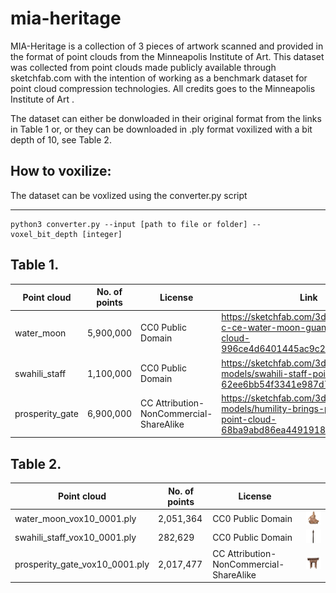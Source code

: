 # mia-heritage
MIA-Heritage is a collection of 3 pieces of artwork scanned and provided in the format of point clouds from the Minneapolis Institute of Art. This dataset was collected from point clouds made publicly available through sketchfab.com with the intention of working as a benchmark dataset for point cloud compression technologies.  All credits goes to the Minneapolis Institute of Art . 

The dataset can either be donwloaded in their original format from the links in Table 1 or, or they can be downloaded in .ply format voxilized with a bit depth of 10, see Table 2.

## How to voxilize:

The dataset can be voxlized using the converter.py script

---
```
python3 converter.py --input [path to file or folder] --voxel_bit_depth [integer]
```

## Table 1.

|  Point cloud | No. of points  | License  | Link  |
|---|---|---|---|
| water_moon  | 5,900,000  | CC0 Public Domain  | https://sketchfab.com/3d-models/12th-c-ce-water-moon-guanyin-point-cloud-996ce4d6401445ac9c26f927770df851  | 
| swahili_staff  | 1,100,000  | CC0 Public Domain  | https://sketchfab.com/3d-models/swahili-staff-point-cloud-62ee6bb54f3341e987d70c733ea639bd |
| prosperity_gate  | 6,900,000  | CC Attribution-NonCommercial-ShareAlike  | https://sketchfab.com/3d-models/humility-brings-prosperity-gate-point-cloud-68ba9abd86ea4491918e7b9e6949cb9e |

## Table 2.

|  Point cloud | No. of points  | License  | |
|---|---|---|---|
| water_moon_vox10_0001.ply  | 2,051,364  | CC0 Public Domain  | <img src="figures/water_moon.png" width="200" title="hover text"> |
| swahili_staff_vox10_0001.ply  | 282,629  | CC0 Public Domain  | <img src="figures/swahili_staff.png" width="200" title="hover text">  |
| prosperity_gate_vox10_0001.ply  | 2,017,477  | CC Attribution-NonCommercial-ShareAlike  |  <img src="figures/prosperity_gate.png" width="200" title="hover text">  |
